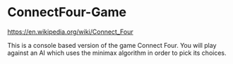 # ConnectFour-Game

https://en.wikipedia.org/wiki/Connect_Four

This is a console based version of the game Connect Four. You will play against an AI which uses the minimax algorithm in order to pick its choices.
